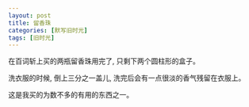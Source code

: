 ```yaml
---
layout: post
title: 留香珠
categories: [默写旧时光]
tags: [旧时光]
---
```


在百词斩上买的两瓶留香珠用完了, 只剩下两个圆柱形的盒子。

洗衣服的时候, 倒上三分之一盖儿, 洗完后会有一点很淡的香气残留在衣服上。

这是我买的为数不多的有用的东西之一。